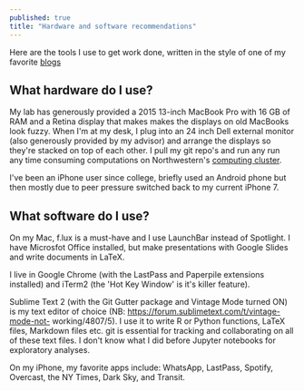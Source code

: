 ```yaml
---
published: true
title: "Hardware and software recommendations"
---
```


Here are the tools I use to get work done, written in the style of one of my
favorite [blogs](https://usesthis.com/)  
 

## What hardware do I use? 

My lab has generously provided a 2015 13-inch MacBook Pro with 16 GB of RAM
and a Retina display that makes makes the displays on old MacBooks look fuzzy. 
When I'm at my desk, I plug into an 24 inch Dell external monitor (also
generously provided by my advisor) and arrange the displays so they're stacked
on top of each other. I pull my git repo's and run any run any time consuming computations  on Northwestern's
[computing cluster](https://www.it.northwestern.edu/research/user-services/quest/). 

I've been an iPhone user since college, briefly used an Android phone but then 
mostly due to peer pressure switched back to my current iPhone 7. 


## What software do I use?

On my Mac, f.lux is a must-have and I use LaunchBar instead of Spotlight. I have
Microsfot Office installed, but  make presentations with Google Slides and write
documents in LaTeX.

I live in Google Chrome (with the LastPass and Paperpile extensions installed)
and iTerm2 (the 'Hot Key Window' is it's killer feature).

Sublime Text 2 (with the Git Gutter package and Vintage Mode turned ON) is my
text editor of choice (NB: https://forum.sublimetext.com/t/vintage-mode-not-
working/4807/5). I use it to write R or Python functions, LaTeX files, Markdown
files etc. git is essential for tracking and collaborating on all of these text
files. I don't know  what I did before Jupyter notebooks for exploratory
analyses.

<!-- I've eschewed any kind of calendar or task manager software for my personal work
and have found that a 
physical planner works best for me.  -->

On my iPhone, my favorite apps include: WhatsApp, LastPass, Spotify, Overcast,
the NY Times, Dark Sky, and Transit.





